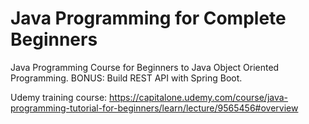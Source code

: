 # Java Programming for Complete Beginners

Java Programming Course for Beginners to Java Object Oriented Programming. BONUS: Build REST API with Spring Boot.

Udemy training course: https://capitalone.udemy.com/course/java-programming-tutorial-for-beginners/learn/lecture/9565456#overview